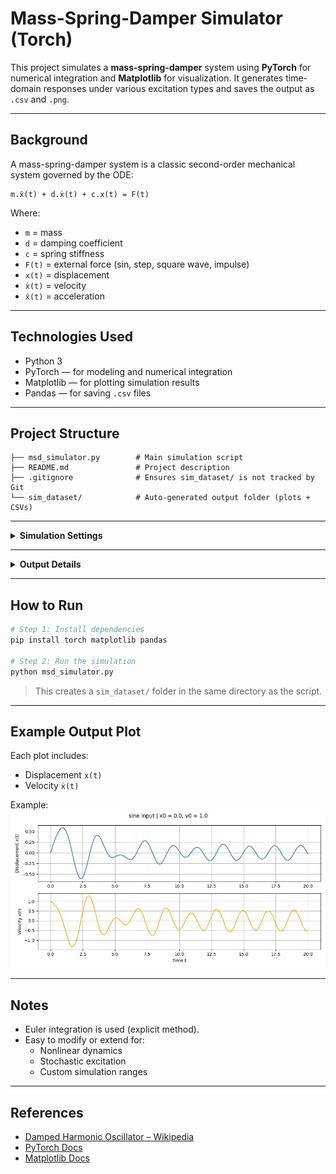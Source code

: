 # Mass-Spring-Damper Simulator (Torch)

This project simulates a **mass-spring-damper** system using **PyTorch** for numerical integration and **Matplotlib** for visualization. It generates time-domain responses under various excitation types and saves the output as `.csv` and `.png`.

---

## Background

A mass-spring-damper system is a classic second-order mechanical system governed by the ODE:

```
m.ẍ(t) + d.ẋ(t) + c.x(t) = F(t)
```

Where:
- `m` = mass  
- `d` = damping coefficient  
- `c` = spring stiffness  
- `F(t)` = external force (sin, step, square wave, impulse)  
- `x(t)` = displacement  
- `ẋ(t)` = velocity  
- `ẍ(t)` = acceleration

---

## Technologies Used

- Python 3
- PyTorch — for modeling and numerical integration
- Matplotlib — for plotting simulation results
- Pandas — for saving `.csv` files

---

## Project Structure

```
├── msd_simulator.py        # Main simulation script
├── README.md               # Project description
├── .gitignore              # Ensures sim_dataset/ is not tracked by Git
└── sim_dataset/            # Auto-generated output folder (plots + CSVs)
```

---

<details>
<summary><strong>Simulation Settings</strong></summary>

### System Parameters

```python
params = {
  'm': 1.0,    # mass (kg)
  'd': 0.5,    # damping (Ns/m)
  'c': 4.0     # spring constant (N/m)
}
```

### Input Signal Types
- `sine`: smooth periodic signal
- `step`: jumps from 0 to 1 at t=1
- `square_wave`: toggles between -1 and 1
- `impulse`: sharp pulse at t=1

### Initial Conditions Used
- `[0.0, 1.0]`  
- `[1.0, 0.0]`  
- `[0.5, -0.5]`  
- `[0.0, 0.0]`  

</details>

---

<details>
<summary><strong>Output Details</strong></summary>

- A total of **16 simulations** are performed: 4 inputs × 4 initial conditions
- Each result is saved in:
  - `.csv` with `time`, `x`, `xdot`
  - `.png` plot of displacement and velocity

### Output Folder
```
sim_dataset/
├── sine_x0_0.0_v0_1.0.csv
├── sine_x0_0.0_v0_1.0.png
├── ...
```

</details>

---

## How to Run

```bash
# Step 1: Install dependencies
pip install torch matplotlib pandas

# Step 2: Run the simulation
python msd_simulator.py
```

> This creates a `sim_dataset/` folder in the same directory as the script.

---

## Example Output Plot

Each plot includes:
- Displacement `x(t)`
- Velocity `ẋ(t)`

Example:
![Example](output.png)

---

## Notes

- Euler integration is used (explicit method).
- Easy to modify or extend for:
  - Nonlinear dynamics
  - Stochastic excitation
  - Custom simulation ranges

---

## References

- [Damped Harmonic Oscillator – Wikipedia](https://en.wikipedia.org/wiki/Damped_harmonic_oscillator)
- [PyTorch Docs](https://pytorch.org/docs/stable/index.html)
- [Matplotlib Docs](https://matplotlib.org/stable/contents.html)